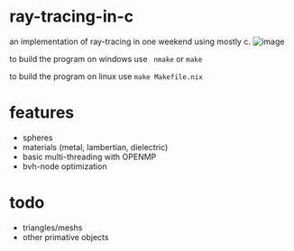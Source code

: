 # ray-tracing-in-c
an implementation of ray-tracing in one weekend using mostly c.
![image](https://user-images.githubusercontent.com/42456119/93390697-19097d80-f83c-11ea-9abd-757b217ec4e7.png)

to build the program on windows use ```
nmake``` or ```make```

to build the program on linux use ```make Makefile.nix```

# features
- spheres
- materials (metal, lambertian, dielectric)
- basic multi-threading with OPENMP
- bvh-node optimization 

# todo
- triangles/meshs
- other primative objects
